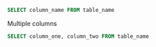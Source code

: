 

```sql
SELECT column_name FROM table_name
```

Multiple columns

```sql
SELECT column_one, column_two FROM table_name
```

